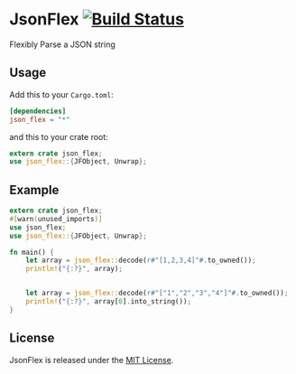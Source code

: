 # JsonFlex [![Build Status](https://travis-ci.org/nacika-ins/json_flex.svg)](https://travis-ci.org/nacika-ins/json_flex)

Flexibly Parse a JSON string

## Usage

Add this to your `Cargo.toml`:

```toml
[dependencies]
json_flex = "*"
```

and this to your crate root:

```rust
extern crate json_flex;
use json_flex::{JFObject, Unwrap};
```

## Example

```rust
extern crate json_flex;
#[warn(unused_imports)]
use json_flex;
use json_flex::{JFObject, Unwrap};

fn main() {
    let array = json_flex::decode(r#"[1,2,3,4]"#.to_owned());
    println!("{:?}", array);


    let array = json_flex::decode(r#"["1","2","3","4"]"#.to_owned());
    println!("{:?}", array[0].into_string());
}
```

## License

JsonFlex is released under the [MIT License][license].

[license]: LICENSE